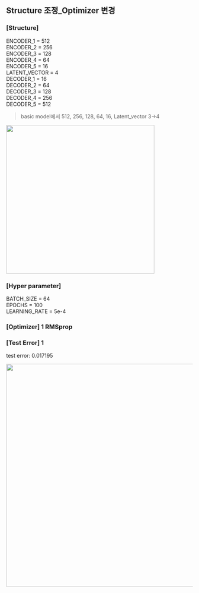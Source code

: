 ## Structure 조정_Optimizer 변경

### [Structure]
ENCODER_1 = 512 </br>
ENCODER_2 = 256 </br>
ENCODER_3 = 128 </br>
ENCODER_4 = 64 </br>
ENCODER_5 = 16 </br>
LATENT_VECTOR = 4 </br>
DECODER_1 = 16 </br>
DECODER_2 = 64 </br>
DECODER_3 = 128 </br>
DECODER_4 = 256 </br>
DECODER_5 = 512 </br>

> basic model에서 512, 256, 128, 64, 16, Latent_vector 3->4 </br>

<img src="https://github.com/park-sangeun/Back-end-Practice/assets/90459890/c55e54be-dc3d-47d5-a612-691ff69c0d56" width = "400">

### [Hyper parameter]
BATCH_SIZE = 64 </br>
EPOCHS = 100 </br>
LEARNING_RATE = 5e-4 </br>

### [Optimizer] 1 RMSprop

### [Test Error] 1
test error: 0.017195 </br>

<img src = "https://github.com/park-sangeun/Back-end-Practice/assets/90459890/10b96d89-07af-41d7-bf85-a96866776d78" width = "600">
